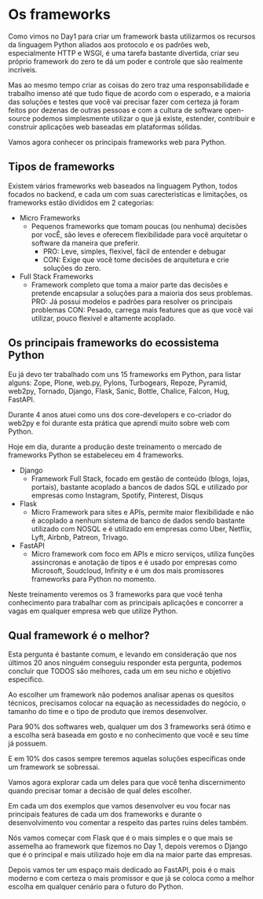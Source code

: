 # Os frameworks

Como vimos no Day1 para criar um framework basta utilizarmos os recursos da linguagem Python aliados aos protocolo e os padrões web, especialmente HTTP e WSGI, é uma tarefa bastante divertida, criar seu próprio framework do zero te dá um poder e controle que são realmente incríveis.

Mas ao mesmo tempo criar as coisas do zero traz uma responsabilidade e trabalho imenso até que tudo fique de acordo com o esperado, e a maioria das soluções e testes que você vai precisar fazer com certeza já foram feitos por dezenas de outras pessoas e com a cultura de software open-source podemos simplesmente utilizar o que já existe, estender, contribuir e construir aplicações web baseadas em plataformas sólidas.

Vamos agora conhecer os principais frameworks web para Python.

## Tipos de frameworks

Existem vários frameworks web baseados na linguagem Python, todos focados no backend, e cada um com suas carecteristicas e limitações, os frameworks estão divididos em 2 categorias:

- Micro Frameworks
    - Pequenos frameworks que tomam poucas (ou nenhuma) decisões por vocÊ, são leves e oferecem flexibilidade para você arquitetar o software da maneira que preferir.
        - PRO: Leve, simples, flexivel, fácil de entender e debugar
        - CON: Exige que você tome decisões de arquitetura e crie soluções do zero.
- Full Stack Frameworks
    - Framework completo que toma a maior parte das decisões e pretende encapsular a soluções para a maioria dos seus problemas.
        PRO: Já possui modelos e padrões para resolver os principais problemas
        CON: Pesado, carrega mais features que as que você vai utilizar, pouco flexivel e altamente acoplado.

## Os principais frameworks do ecossistema Python

Eu já devo ter trabalhado com uns 15 frameworks em Python, para listar alguns: Zope, Plone, web.py, Pylons, Turbogears, Repoze, Pyramid, web2py, Tornado, Django, Flask, Sanic, Bottle, Chalice, Falcon, Hug, FastAPI.

Durante 4 anos atuei como uns dos core-developers e co-criador do web2py e foi durante esta prática que aprendi muito sobre web com Python.

Hoje em dia, durante a produção deste treinamento o mercado de frameworks Python se estabeleceu em 4 frameworks.

- Django
    - Framework Full Stack, focado em gestão de conteúdo (blogs, lojas, portais), bastante acoplado a bancos de dados SQL e utilizado por empresas como Instagram, Spotify, Pinterest, Disqus
- Flask
    - Micro Framework para sites e APIs, permite maior flexibilidade e não é acoplado a nenhum sistema de banco de dados sendo bastante utilizado com NOSQL e é utilizado em empresas como Uber, Netflix, Lyft, Airbnb, Patreon, Trivago.
- FastAPI
    - Micro framework com foco em APIs e micro serviços, utiliza funções assincronas e anotação de tipos e é usado por empresas como Microsoft, Soudcloud, Infinity e é um dos mais promissores frameworks para Python no momento.

Neste treinamento veremos os 3 frameworks para que você tenha conhecimento para trabalhar com as principais aplicações e concorrer a vagas em qualquer empresa web que utilize Python.

## Qual framework é o melhor?

Esta pergunta é bastante comum, e levando em consideração que nos últimos 20 anos ninguém conseguiu responder esta pergunta, podemos concluir que TODOS são melhores, cada um em seu nicho e objetivo especifico.

Ao escolher um framework não podemos analisar apenas os quesitos técnicos, precisamos colocar na equação as necessidades do negócio, o tamanho do time e o tipo de produto que iremos desenvolver.

Para 90% dos softwares web, qualquer um dos 3 frameworks será ótimo e a escolha será baseada em gosto e no conhecimento que você e seu time já possuem.

E em 10% dos casos sempre teremos aquelas soluções especificas onde um framework se sobressai.

Vamos agora explorar cada um deles para que você tenha discernimento quando precisar tomar a decisão de qual deles escolher.

Em cada um dos exemplos que vamos desenvolver eu vou focar nas principais features de cada um dos frameworks e durante o desenvolvimento vou comentar a respeito das partes ruins deles também.

Nós vamos começar com Flask que é o mais simples e o que mais se assemelha ao framework que fizemos no Day 1, depois veremos o Django que é o principal e mais utilizado hoje em dia na maior parte das empresas.

Depois vamos ter um espaço mais dedicado ao FastAPI, pois é o mais moderno e com certeza o mais promissor e que já se coloca como a melhor escolha em qualquer cenário para o futuro do Python.
